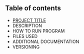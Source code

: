 ## Table of contents
- [PROJECT TITLE](https://projecttitle.github.com/)
- DESCRIPTION
- HOW TO RUN PROGRAM
- FILES USED
- ADDITIONAL DOCUMENTATION
- VERSIONING
